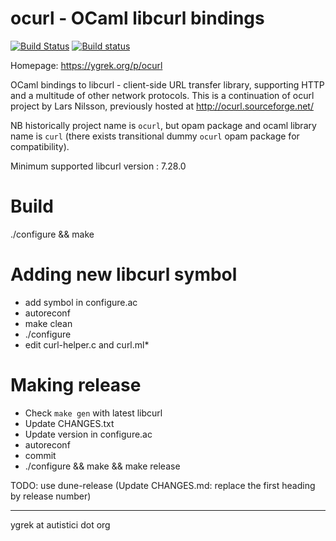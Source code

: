 ocurl - OCaml libcurl bindings
==============================

[![Build Status](https://travis-ci.org/ygrek/ocurl.svg?branch=master)](https://travis-ci.org/ygrek/ocurl) [![Build status](https://ci.appveyor.com/api/projects/status/b20uqxaeyarwy2s4/branch/master?svg=true)](https://ci.appveyor.com/project/ygrek/ocurl/branch/master)

Homepage: https://ygrek.org/p/ocurl

OCaml bindings to libcurl - client-side URL transfer library,
supporting HTTP and a multitude of other network protocols.
This is a continuation of ocurl project by Lars Nilsson,
previously hosted at http://ocurl.sourceforge.net/

NB historically project name is `ocurl`, but opam package and ocaml library name is `curl` (there exists transitional dummy `ocurl` opam package for compatibility).

Minimum supported libcurl version : 7.28.0

Build
=====

  ./configure && make

Adding new libcurl symbol
=========================

* add symbol in configure.ac
* autoreconf
* make clean
* ./configure
* edit curl-helper.c and curl.ml*

Making release
==============

* Check `make gen` with latest libcurl
* Update CHANGES.txt
* Update version in configure.ac
* autoreconf
* commit
* ./configure && make && make release

TODO:
use dune-release (Update CHANGES.md: replace the first heading by release number)

----
 ygrek at autistici dot org

